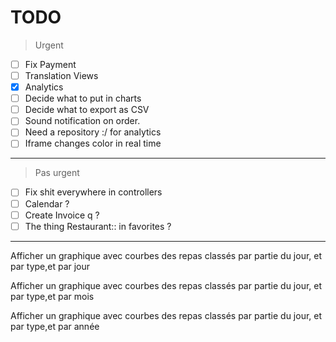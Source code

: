 # TODO
> Urgent
>
- [ ] Fix Payment
- [ ] Translation Views
- [x] Analytics
- [ ] Decide what to put in charts
- [ ] Decide what to export as CSV
- [ ] Sound notification on order.
- [ ] Need a repository :/  for analytics
- [ ] Iframe changes color in real time
---
> Pas urgent
>
- [ ] Fix shit everywhere in controllers
- [ ] Calendar ?
- [ ] Create Invoice q ?
- [ ] The thing Restaurant:: in favorites ?

---

Afficher un graphique avec courbes des repas classés par partie du jour, et par type,et par jour  

Afficher un graphique avec courbes des repas classés par partie du jour, et par type,et par mois  

Afficher un graphique avec courbes des repas classés par partie du jour, et par type,et par année  

